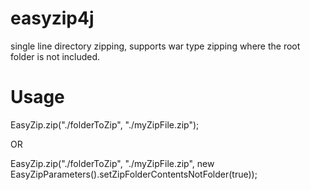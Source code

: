 easyzip4j
=========

single line directory zipping, supports war type zipping where the root folder is not included.

Usage
=====

EasyZip.zip("./folderToZip", "./myZipFile.zip");

OR 

EasyZip.zip("./folderToZip", "./myZipFile.zip", 
  			new EasyZipParameters().setZipFolderContentsNotFolder(true));